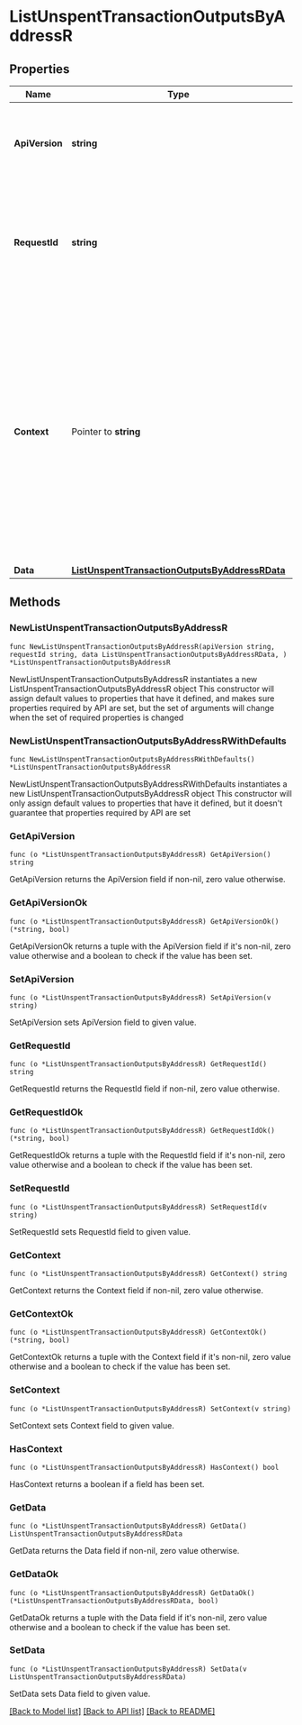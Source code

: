 # ListUnspentTransactionOutputsByAddressR

## Properties

Name | Type | Description | Notes
------------ | ------------- | ------------- | -------------
**ApiVersion** | **string** | Specifies the version of the API that incorporates this endpoint. | 
**RequestId** | **string** | Defines the ID of the request. The &#x60;requestId&#x60; is generated by Crypto APIs and it&#39;s unique for every request. | 
**Context** | Pointer to **string** | In batch situations the user can use the context to correlate responses with requests. This property is present regardless of whether the response was successful or returned as an error. &#x60;context&#x60; is specified by the user. | [optional] 
**Data** | [**ListUnspentTransactionOutputsByAddressRData**](ListUnspentTransactionOutputsByAddressRData.md) |  | 

## Methods

### NewListUnspentTransactionOutputsByAddressR

`func NewListUnspentTransactionOutputsByAddressR(apiVersion string, requestId string, data ListUnspentTransactionOutputsByAddressRData, ) *ListUnspentTransactionOutputsByAddressR`

NewListUnspentTransactionOutputsByAddressR instantiates a new ListUnspentTransactionOutputsByAddressR object
This constructor will assign default values to properties that have it defined,
and makes sure properties required by API are set, but the set of arguments
will change when the set of required properties is changed

### NewListUnspentTransactionOutputsByAddressRWithDefaults

`func NewListUnspentTransactionOutputsByAddressRWithDefaults() *ListUnspentTransactionOutputsByAddressR`

NewListUnspentTransactionOutputsByAddressRWithDefaults instantiates a new ListUnspentTransactionOutputsByAddressR object
This constructor will only assign default values to properties that have it defined,
but it doesn't guarantee that properties required by API are set

### GetApiVersion

`func (o *ListUnspentTransactionOutputsByAddressR) GetApiVersion() string`

GetApiVersion returns the ApiVersion field if non-nil, zero value otherwise.

### GetApiVersionOk

`func (o *ListUnspentTransactionOutputsByAddressR) GetApiVersionOk() (*string, bool)`

GetApiVersionOk returns a tuple with the ApiVersion field if it's non-nil, zero value otherwise
and a boolean to check if the value has been set.

### SetApiVersion

`func (o *ListUnspentTransactionOutputsByAddressR) SetApiVersion(v string)`

SetApiVersion sets ApiVersion field to given value.


### GetRequestId

`func (o *ListUnspentTransactionOutputsByAddressR) GetRequestId() string`

GetRequestId returns the RequestId field if non-nil, zero value otherwise.

### GetRequestIdOk

`func (o *ListUnspentTransactionOutputsByAddressR) GetRequestIdOk() (*string, bool)`

GetRequestIdOk returns a tuple with the RequestId field if it's non-nil, zero value otherwise
and a boolean to check if the value has been set.

### SetRequestId

`func (o *ListUnspentTransactionOutputsByAddressR) SetRequestId(v string)`

SetRequestId sets RequestId field to given value.


### GetContext

`func (o *ListUnspentTransactionOutputsByAddressR) GetContext() string`

GetContext returns the Context field if non-nil, zero value otherwise.

### GetContextOk

`func (o *ListUnspentTransactionOutputsByAddressR) GetContextOk() (*string, bool)`

GetContextOk returns a tuple with the Context field if it's non-nil, zero value otherwise
and a boolean to check if the value has been set.

### SetContext

`func (o *ListUnspentTransactionOutputsByAddressR) SetContext(v string)`

SetContext sets Context field to given value.

### HasContext

`func (o *ListUnspentTransactionOutputsByAddressR) HasContext() bool`

HasContext returns a boolean if a field has been set.

### GetData

`func (o *ListUnspentTransactionOutputsByAddressR) GetData() ListUnspentTransactionOutputsByAddressRData`

GetData returns the Data field if non-nil, zero value otherwise.

### GetDataOk

`func (o *ListUnspentTransactionOutputsByAddressR) GetDataOk() (*ListUnspentTransactionOutputsByAddressRData, bool)`

GetDataOk returns a tuple with the Data field if it's non-nil, zero value otherwise
and a boolean to check if the value has been set.

### SetData

`func (o *ListUnspentTransactionOutputsByAddressR) SetData(v ListUnspentTransactionOutputsByAddressRData)`

SetData sets Data field to given value.



[[Back to Model list]](../README.md#documentation-for-models) [[Back to API list]](../README.md#documentation-for-api-endpoints) [[Back to README]](../README.md)


